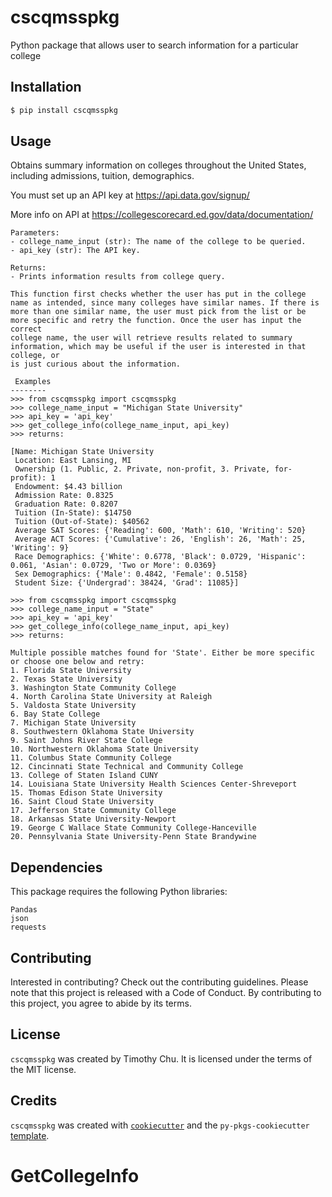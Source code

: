 # cscqmsspkg

Python package that allows user to search information for a particular college

## Installation

```bash
$ pip install cscqmsspkg
```

## Usage
 Obtains summary information on colleges throughout the United States, including admissions, tuition, demographics.
 
 You must set up an API key at https://api.data.gov/signup/
 
 More info on API at https://collegescorecard.ed.gov/data/documentation/

    Parameters:
    - college_name_input (str): The name of the college to be queried.
    - api_key (str): The API key.

    Returns:
    - Prints information results from college query.

    This function first checks whether the user has put in the college name as intended, since many colleges have similar names. If there is
    more than one similar name, the user must pick from the list or be more specific and retry the function. Once the user has input the correct
    college name, the user will retrieve results related to summary information, which may be useful if the user is interested in that college, or
    is just curious about the information. 

     Examples
    --------
    >>> from cscqmsspkg import cscqmsspkg
    >>> college_name_input = "Michigan State University"  
    >>> api_key = 'api_key'
    >>> get_college_info(college_name_input, api_key)
    >>> returns: 
    
    [Name: Michigan State University
     Location: East Lansing, MI
     Ownership (1. Public, 2. Private, non-profit, 3. Private, for-profit): 1
     Endowment: $4.43 billion
     Admission Rate: 0.8325
     Graduation Rate: 0.8207
     Tuition (In-State): $14750
     Tuition (Out-of-State): $40562
     Average SAT Scores: {'Reading': 600, 'Math': 610, 'Writing': 520}
     Average ACT Scores: {'Cumulative': 26, 'English': 26, 'Math': 25, 'Writing': 9}
     Race Demographics: {'White': 0.6778, 'Black': 0.0729, 'Hispanic': 0.061, 'Asian': 0.0729, 'Two or More': 0.0369}
     Sex Demographics: {'Male': 0.4842, 'Female': 0.5158}
     Student Size: {'Undergrad': 38424, 'Grad': 11085}]

    >>> from cscqmsspkg import cscqmsspkg
    >>> college_name_input = "State"  
    >>> api_key = 'api_key'
    >>> get_college_info(college_name_input, api_key)
    >>> returns: 

    Multiple possible matches found for 'State'. Either be more specific or choose one below and retry:
    1. Florida State University
    2. Texas State University
    3. Washington State Community College
    4. North Carolina State University at Raleigh
    5. Valdosta State University
    6. Bay State College
    7. Michigan State University
    8. Southwestern Oklahoma State University
    9. Saint Johns River State College
    10. Northwestern Oklahoma State University
    11. Columbus State Community College
    12. Cincinnati State Technical and Community College
    13. College of Staten Island CUNY
    14. Louisiana State University Health Sciences Center-Shreveport
    15. Thomas Edison State University
    16. Saint Cloud State University
    17. Jefferson State Community College
    18. Arkansas State University-Newport
    19. George C Wallace State Community College-Hanceville
    20. Pennsylvania State University-Penn State Brandywine

## Dependencies 
This package requires the following Python libraries:

    Pandas
    json
    requests

## Contributing

Interested in contributing? Check out the contributing guidelines. Please note that this project is released with a Code of Conduct. By contributing to this project, you agree to abide by its terms.

## License

`cscqmsspkg` was created by Timothy Chu. It is licensed under the terms of the MIT license.

## Credits

`cscqmsspkg` was created with [`cookiecutter`](https://cookiecutter.readthedocs.io/en/latest/) and the `py-pkgs-cookiecutter` [template](https://github.com/py-pkgs/py-pkgs-cookiecutter).
# GetCollegeInfo
